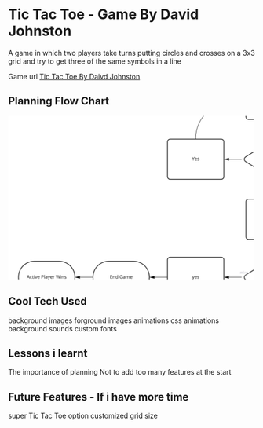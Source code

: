 # Tic Tac Toe - Game By David Johnston

A game in which two players take turns putting circles and crosses on a 3x3 grid and try to get three of the same symbols in a line

Game url [Tic Tac Toe By Daivd Johnston](https://angry-payne-97fd85.netlify.app/)

## Planning Flow Chart

<img src="./planning/tic tak toe flow chart.jpg" alt="flow chart for tic tac toe" width="500px">

## Cool Tech Used

background images
forground images
animations
css animations
background sounds
custom fonts

## Lessons i learnt

The importance of planning
Not to add too many features at the start

## Future Features - If i have more time

super Tic Tac Toe option
customized grid size

